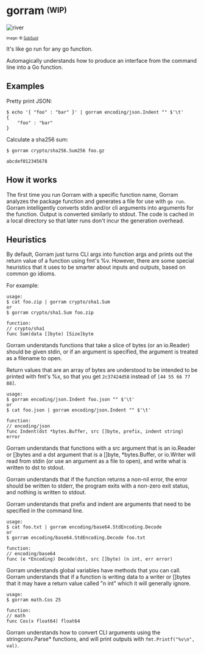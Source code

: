 # gorram <sup><sub>(WIP)</sub></sup>

![river](https://cloud.githubusercontent.com/assets/3185864/18798443/97829e60-81a0-11e6-99a2-d8a788dd9279.jpg)

<sup><sub>image: &copy; [SubSuid](http://subsuid.deviantart.com/art/River-Tam-Speed-Drawing-282223915)</sub></sup>

It's like go run for any go function.

Automagically understands how to produce an interface from the command line into a Go function.

## Examples

Pretty print JSON:

```
$ echo '{ "foo" : "bar" }' | gorram encoding/json.Indent "" $'\t'
{
    "foo" : "bar"
}
```

Calculate a sha256 sum:

```
$ gorram crypto/sha256.Sum256 foo.gz

abcdef012345678
```


## How it works

The first time you run Gorram with a specific function name, Gorram analyzes the
package function and generates a file for use with `go run`.  Gorram
intelligently converts stdin and/or cli arguments into arguments for the
function. Output is converted similarly to stdout.  The code is cached in a
local directory so that later runs don't incur the generation overhead.

## Heuristics

By default, Gorram just turns CLI args into function args and prints out the
return value of a function using fmt's %v.  However, there are some special
heuristics that it uses to be smarter about inputs and outputs, based on common
go idioms.

For example:

```
usage:
$ cat foo.zip | gorram crypto/sha1.Sum
or
$ gorram crypto/sha1.Sum foo.zip

function:
// crypto/sha1
func Sum(data []byte) [Size]byte
```

Gorram understands functions that take a slice of bytes (or an io.Reader) should be
given stdin, or if an argument is specified, the argument is treated as a
filename to open.

Return values that are an array of bytes are understood to be intended to be
printed with fmt's %x, so that you get `2c37424d58` instead of `[44 55 66 77
88]`.

```
usage:
$ gorram encoding/json.Indent foo.json "" $'\t'
or
$ cat foo.json | gorram encoding/json.Indent "" $'\t'

function:
// encoding/json
func Indent(dst *bytes.Buffer, src []byte, prefix, indent string) error
```

Gorram understands that functions with a src argument that is an io.Reader or
[]bytes and a dst argument that is a []byte, *bytes.Buffer, or io.Writer will
read from stdin (or use an argument as a file to open), and write what is
written to dst to stdout.

Gorram understands that if the function returns a non-nil error, the error
should be written to stderr, the program exits with a non-zero exit status, and
nothing is written to stdout.

Gorram understands that prefix and indent are arguments that need to be
specified in the command line.

```
usage:
$ cat foo.txt | gorram encoding/base64.StdEncoding.Decode
or
$ gorram encoding/base64.StdEncoding.Decode foo.txt

function:
// encoding/base64
func (e *Encoding) Decode(dst, src []byte) (n int, err error)
```

Gorram understands global variables have methods that you can call.  Gorram
understands that if a function is writing data to a writer or []bytes that it
may have a return value called "n int" which it will generally ignore.

```
usage:
$ gorram math.Cos 25

function:
// math
func Cos(x float64) float64
```

Gorram understands how to convert CLI arguments using the stringconv.Parse*
functions, and will print outputs with `fmt.Printf("%v\n", val)`.
